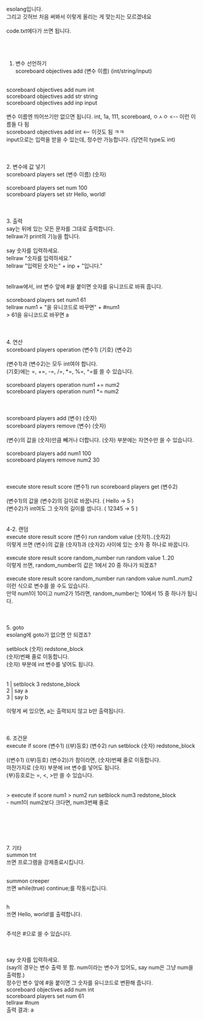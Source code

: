 esolang입니다.<br>
그리고 깃허브 처음 써봐서 이렇게 올리는 게 맞는지는 모르겠네요<br>
<br>
code.txt에다가 쓰면 됩니다.<br>
<br>
<br>
<br>
 1. 변수 선언하기<br>
  scoreboard objectives add (변수 이름) (int/string/input)<br>
<br>
  scoreboard objectives add num int<br>
  scoreboard objectives add str string<br>
  scoreboard objectives add inp input<br>
<br>
  변수 이름엔 띄어쓰기만 없으면 됩니다. int, 1a, 111, scoreboard, ㅇㅅㅇ <-- 이런 이름들 다 됨<br>
 		scoreboard objectives add  int <-- 이것도 됨 ㅋㅋ<br>
  input으로는 입력을 받을 수 있는데, 정수만 가능합니다. (당연히 type도 int)<br>
<br>
<br>
<br>
 2. 변수에 값 넣기<br>
  scoreboard players set (변수 이름) (숫자)<br>
<br>
  scoreboard players set num 100<br>
  scoreboard players set str Hello, world!<br>
<br>
<br>
<br>
 3. 출력<br>
  say는 뒤에 있는 모든 문자를 그대로 출력합니다.<br>
  tellraw가 print의 기능을 합니다.<br>
<br>
  say 숫자를 입력하세요.<br>
  tellraw "숫자를 입력하세요."<br>
  tellraw "입력된 숫자는" + inp + "입니다."<br>
<br>
<br>
  tellraw에서, int 변수 앞에 #을 붙이면 숫자를 유니코드로 바꿔 줍니다.<br>
  <br>
  scoreboard players set num1 61<br>
  tellraw num1 + "을 유니코드로 바꾸면" + #num1<br>
  > 61을 유니코드로 바꾸면 a<br>
<br>
<br>
<br>
 4. 연산<br>
  scoreboard players operation (변수1) (기호) (변수2)<br>
<br>
  (변수1)과 (변수2)는 모두 int여야 합니다.<br>
  (기호)에는 =, +=, -=, /=, *=, %=, ^=를 쓸 수 있습니다.<br>
  <br>
  scoreboard players operation num1 += num2<br>
  scoreboard players operation num1 *= num2<br>
<br>
<br>
<br>
  scoreboard players add (변수) (숫자)<br>
  scoreboard players remove (변수) (숫자)<br>
<br>
  (변수)의 값을 (숫자)만큼 빼거나 더합니다. (숫자) 부분에는 자연수만 쓸 수 있습니다.<br>
<br>
  scoreboard players add num1 100<br>
  scoreboard players remove num2 30<br>
<br>
<br>
  <br>
  execute store result score (변수1) run scoreboard players get (변수2)<br>
<br>
  (변수1)의 값을 (변수2)의 길이로 바꿉니다. ( Hello → 5 )<br>
  (변수2)가 int여도 그 숫자의 길이를 셉니다. ( 12345 → 5 )<br>
<br>
<br>
 4-2. 랜덤<br>
  execute store result score (변수) run random value (숫자1)..(숫자2)<br>
   이렇게 쓰면 (변수)의 값을 (숫자1)과 (숫자2) 사이에 있는 숫자 중 하나로 바꿉니다.<br>
  <br>
  execute store result score random_number run random value 1..20<br>
   이렇게 쓰면, random_number의 값은 1에서 20 중 하나가 되겠죠?<br>
<br>
  execute store result score random_number run random value num1..num2<br>
   이런 식으로 변수를 쓸 수도 있습니다.<br>
   만약 num1이 10이고 num2가 15라면, random_number는 10에서 15 중 하나가 됩니다.<br>
<br>
<br>
<br>
 5. goto<br>
  esolang에 goto가 없으면 안 되겠죠?<br>
  <br>
  setblock (숫자) redstone_block<br>
  (숫자)번째 줄로 이동합니다.<br>
  (숫자) 부분에 int 변수를 넣어도 됩니다.<br>
<br>
<br>
1 |  setblock 3 redstone_block<br>
2 |  say a<br>
3 |  say b<br>
<br>
  이렇게 써 있으면, a는 출력되지 않고 b만 출력됩니다.<br>
<br>
<br>
<br>
 6. 조건문<br>
  execute if score (변수1) ((부)등호) (변수2) run setblock (숫자) redstone_block<br>
   <br>
  ((변수1) ((부)등호) (변수2))가 참이라면, (숫자)번째 줄로 이동합니다.<br>
  마찬가지로 (숫자) 부분에 int 변수를 넣어도 됩니다.<br>
  (부)등호로는 =, <, >만 쓸 수 있습니다.<br>
<br>
<br>
  > execute if score num1 > num2 run setblock num3 redstone_block<br>
  - num1이 num2보다 크다면, num3번째 줄로<br>
<br>

<br><br>
<br>
<br>
 7. 기타<br>
  summon tnt<br>
   쓰면 프로그램을 강제종료시킵니다.<br><br>
  
  summon creeper<br>
   쓰면 while(true) continue;를 작동시킵니다.<br><br>

  h<br>
   쓰면 Hello, world!를 출력합니다.<br><br>

  주석은 #으로 쓸 수 있습니다.<br><br><br>




say 숫자를 입력하세요.<br>
(say의 경우는 변수 출력 못 함. num이라는 변수가 있어도, say num은 그냥 num을 출력함.)<br>
정수인 변수 앞에 #을 붙이면 그 숫자를 유니코드로 변환해 줍니다.<br>
scoreboard objectives add num int<br>
scoreboard players set num 61<br>
tellraw #num<br>
출력 결과: a<br>
<br><br><br>

